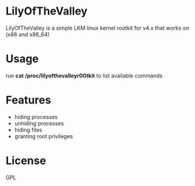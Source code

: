 # LilyOfTheValley

LilyOfTheValley is a simple LKM linux kernel rootkit for v4.x that works on (x86 and x86_64)

# Usage

run **cat /proc/lilyofthevalleyr00tkit** to list available commands

# Features

* hiding processes
* unhiding processes
* hiding files
* granting root privileges


# License
GPL

